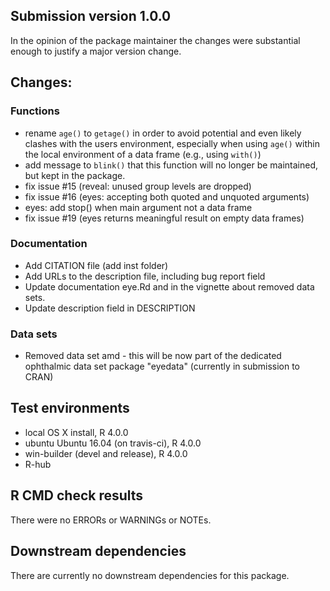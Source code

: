 ## Submission version 1.0.0

In the opinion of the package maintainer the changes were substantial enough to justify a major version change. 

## Changes:
### Functions
* rename `age()` to `getage()` in order to avoid potential and even likely clashes with the users environment, especially when using `age()` within the local environment of a data frame (e.g., using `with()`)
* add message to `blink()` that this function will no longer be 
  maintained, but kept in the package. 
* fix issue #15 (reveal: unused group levels are dropped)
* fix issue #16 (eyes: accepting both quoted and unquoted arguments)
* eyes: add stop() when main argument not a data frame
* fix issue #19 (eyes returns meaningful result on empty data frames)

### Documentation
* Add CITATION file (add inst folder)
* Add URLs to the description file, including bug report field
* Update documentation eye.Rd and in the vignette about removed data sets.
* Update description field in DESCRIPTION 

### Data sets
* Removed data set amd - this will be now part of the dedicated ophthalmic data
set package "eyedata" (currently in submission to CRAN)

## Test environments
* local OS X install, R 4.0.0
* ubuntu Ubuntu 16.04 (on travis-ci), R 4.0.0
* win-builder (devel and release), R 4.0.0
* R-hub

## R CMD check results
There were no ERRORs or WARNINGs or NOTEs. 

## Downstream dependencies
There are currently no downstream dependencies for this package.
